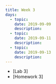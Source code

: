 ```yaml
---
title: Week 3
days:
  - topic: 
    date: 2019-09-09
    description: 
  - topic:
    date: 2019-09-11
    description: 
  - topic: 
    date: 2019-09-13
    description: 
---
```


- [Lab 3]
- [Homework 3]
